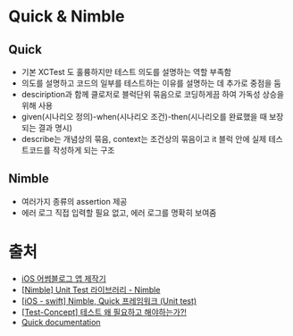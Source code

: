 # Quick & Nimble
## Quick
- 기본 XCTest 도 훌륭하지만 테스트 의도를 설명하는 역할 부족함
- 의도를 설명하고 코드의 일부를 테스트하는 이유를 설명하는 데 추가로 중점을 둠
- desciription과 함께 클로저로 블럭단위 묶음으로 코딩하게끔 하여 가독성 상승을 위해 사용
- given(시나리오 정의)-when(시나리오 조건)-then(시나리오를 완료했을 때 보장되는 결과 명시)
- describe는 개념상의 묶음, context는 조건상의 묶음이고 it 블럭 안에 실제 테스트코드를 작성하게 되는 구조


## Nimble
- 여러가지 종류의 assertion 제공
- 에러 로그 직접 입력할 필요 없고, 에러 로그를 명확히 보여줌 

# 출처
- [iOS 어썸블로그 앱 제작기](https://brunch.co.kr/@tilltue/38)
- [[Nimble] Unit Test 라이브러리 - Nimble](https://eunjin3786.tistory.com/81)
- [[iOS - swift] Nimble, Quick 프레임워크 (Unit test)](https://ios-development.tistory.com/338)
- [[Test-Concept] 테스트 왜 필요하고 해야하는가?!](https://eunjin3786.tistory.com/87?category=809811)
- [Quick documentation](https://github.com/Quick/Quick/tree/master/Documentation/ko-kr)

